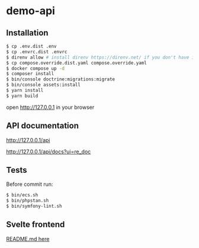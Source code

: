 # demo-api

## Installation
```bash
$ cp .env.dist .env
$ cp .envrc.dist .envrc
$ direnv allow # install direnv https://direnv.net/ if you don't have it
$ cp compose.override.dist.yaml compose.override.yaml
$ docker compose up -d
$ composer install
$ bin/console doctrine:migrations:migrate
$ bin/console assets:install
$ yarn install
$ yarn build
```

open http://127.0.0.1 in your browser

## API documentation
http://127.0.0.1/api

http://127.0.0.1/api/docs?ui=re_doc

## Tests
Before commit run:

```bash
$ bin/ecs.sh
$ bin/phpstan.sh
$ bin/symfony-lint.sh

```

## Svelte frontend
[README.md here](svelteUi/README.md)
